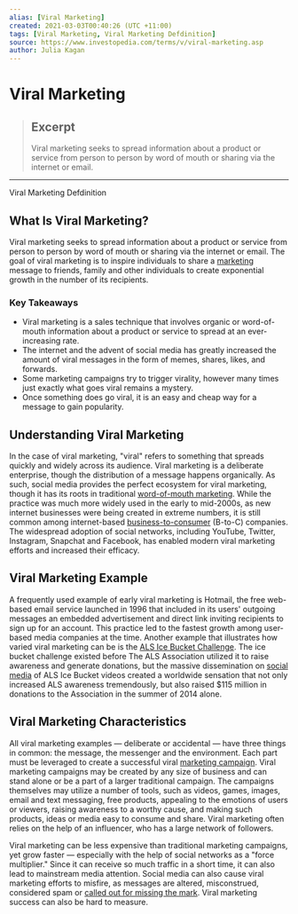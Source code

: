 ```yaml
---
alias: [Viral Marketing]
created: 2021-03-03T00:40:26 (UTC +11:00)
tags: [Viral Marketing, Viral Marketing Defdinition]
source: https://www.investopedia.com/terms/v/viral-marketing.asp
author: Julia Kagan
---
```


# Viral Marketing

> ## Excerpt
> Viral marketing seeks to spread information about a product or service from person to person by word of mouth or sharing via the internet or email.

---

Viral Marketing Defdinition
## What Is Viral Marketing?

Viral marketing seeks to spread information about a product or service from person to person by word of mouth or sharing via the internet or email. The goal of viral marketing is to inspire individuals to share a [marketing](https://www.investopedia.com/terms/m/marketing.asp) message to friends, family and other individuals to create exponential growth in the number of its recipients. 

### Key Takeaways

-   Viral marketing is a sales technique that involves organic or word-of-mouth information about a product or service to spread at an ever-increasing rate.
-   The internet and the advent of social media has greatly increased the amount of viral messages in the form of memes, shares, likes, and forwards.
-   Some marketing campaigns try to trigger virality, however many times just exactly what goes viral remains a mystery.
-   Once something does go viral, it is an easy and cheap way for a message to gain popularity.

## Understanding Viral Marketing

In the case of viral marketing, "viral" refers to something that spreads quickly and widely across its audience. Viral marketing is a deliberate enterprise, though the distribution of a message happens organically. As such, social media provides the perfect ecosystem for viral marketing, though it has its roots in traditional [word-of-mouth marketing](https://www.investopedia.com/terms/w/word-of-mouth-marketing.asp). While the practice was much more widely used in the early to mid-2000s, as new internet businesses were being created in extreme numbers, it is still common among internet-based [business-to-consumer](https://www.investopedia.com/terms/b/btoc.asp) (B-to-C) companies. The widespread adoption of social networks, including YouTube, Twitter, Instagram, Snapchat and Facebook, has enabled modern viral marketing efforts and increased their efficacy. 

## Viral Marketing Example

A frequently used example of early viral marketing is Hotmail, the free web-based email service launched in 1996 that included in its users' outgoing messages an embedded advertisement and direct link inviting recipients to sign up for an account. This practice led to the fastest growth among user-based media companies at the time. Another example that illustrates how varied viral marketing can be is the [ALS Ice Bucket Challenge](http://rebelgrowth.com/viral-marketing-examples/). The ice bucket challenge existed before The ALS Association utilized it to raise awareness and generate donations, but the massive dissemination on [social media](https://www.investopedia.com/terms/s/social-media.asp) of ALS Ice Bucket videos created a worldwide sensation that not only increased ALS awareness tremendously, but also raised $115 million in donations to the Association in the summer of 2014 alone.

## Viral Marketing Characteristics

All viral marketing examples — deliberate or accidental — have three things in common: the message, the messenger and the environment. Each part must be leveraged to create a successful viral [marketing campaign](https://www.investopedia.com/terms/m/marketing-campaign.asp). Viral marketing campaigns may be created by any size of business and can stand alone or be a part of a larger traditional campaign. The campaigns themselves may utilize a number of tools, such as videos, games, images, email and text messaging, free products, appealing to the emotions of users or viewers, raising awareness to a worthy cause, and making such products, ideas or media easy to consume and share. Viral marketing often relies on the help of an influencer, who has a large network of followers.

Viral marketing can be less expensive than traditional marketing campaigns, yet grow faster — especially with the help of social networks as a "force multiplier." Since it can receive so much traffic in a short time, it can also lead to mainstream media attention. Social media can also cause viral marketing efforts to misfire, as messages are altered, misconstrued, considered spam or [called out for missing the mark](https://www.rollingstone.com/tv/news/john-oliver-rounds-up-clumsy-womens-day-branding-attempts-w517746). Viral marketing success can also be hard to measure.
